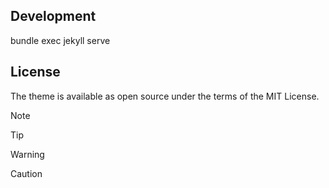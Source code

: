 

## Development

bundle exec jekyll serve

## License

The theme is available as open source under the terms of the MIT License.

> [!NOTE]

> [!TIP]

> [!WARNING]

> [!CAUTION]
